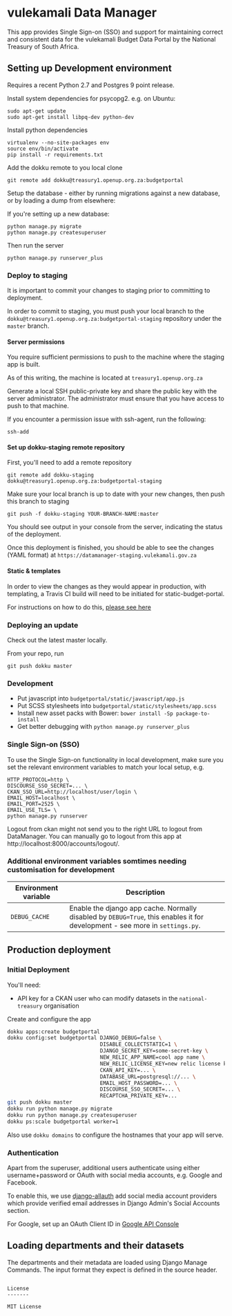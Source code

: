 vulekamali Data Manager
=============

This app provides Single Sign-on (SSO) and support for maintaining correct and consistent data for the vulekamali Budget Data Portal by the National Treasury of South Africa.

Setting up Development environment
-----------------------

Requires a recent Python 2.7 and Postgres 9 point release.

Install system dependencies for psycopg2. e.g. on Ubuntu:

```
sudo apt-get update
sudo apt-get install libpq-dev python-dev
```

Install python dependencies

```
virtualenv --no-site-packages env
source env/bin/activate
pip install -r requirements.txt
```

Add the dokku remote to you local clone

```
git remote add dokku@treasury1.openup.org.za:budgetportal
```

Setup the database - either by running migrations against a new database, or by
loading a dump from elsewhere:

If you're setting up a new database:

```
python manage.py migrate
python manage.py createsuperuser
```

Then run the server

```
python manage.py runserver_plus
```

### Deploy to staging
It is important to commit your changes to staging prior to committing to deployment.

In order to commit to staging, you must push your local branch to the 
`dokku@treasury1.openup.org.za:budgetportal-staging` repository under the `master` branch.

#### Server permissions
You require sufficient permissions to push to the machine where the staging app is built.

As of this writing, the machine is located at `treasury1.openup.org.za`

Generate a local SSH public-private key and share the public key with the server administrator. The administrator must ensure that you
have access to push to that machine.

If you encounter a permission issue with ssh-agent, run the following:

`ssh-add`

#### Set up dokku-staging remote repository
First, you'll need to add a remote repository

`git remote add dokku-staging dokku@treasury1.openup.org.za:budgetportal-staging`

Make sure your local branch is up to date with your new changes, then push this branch to staging

`git push -f dokku-staging YOUR-BRANCH-NAME:master`

You should see output in your console from the server, indicating the status of the deployment.

Once this deployment is finished, you should be able to see the changes (YAML format) at `https://datamanager-staging.vulekamali.gov.za`

#### Static & templates
In order to view the changes as they would appear in production, with templating, a Travis CI build will need to be initiated
for static-budget-portal.

For instructions on how to do this, [please see here](https://google.com)


### Deploying an update

Check out the latest master locally.

From your repo, run

```
git push dokku master
```

### Development

* Put javascript into ``budgetportal/static/javascript/app.js``
* Put SCSS stylesheets into ``budgetportal/static/stylesheets/app.scss``
* Install new asset packs with Bower: ``bower install -Sp package-to-install``
* Get better debugging with ``python manage.py runserver_plus``

### Single Sign-on (SSO)

To use the Single Sign-on functionality in local development, make sure you set the relevant environment variables to match your local setup, e.g.

```
HTTP_PROTOCOL=http \
DISCOURSE_SSO_SECRET=... \
CKAN_SSO_URL=http://localhost/user/login \
EMAIL_HOST=localhost \
EMAIL_PORT=2525 \
EMAIL_USE_TLS= \
python manage.py runserver
```

Logout from ckan might not send you to the right URL to logout from DataManager. You can manually go to logout from this app at http://localhost:8000/accounts/logout/.

### Additional environment variables somtimes needing customisation for development

| Environment variable | Description |
| -------------------- | ------------|
| `DEBUG_CACHE`          | Enable the django app cache. Normally disabled by `DEBUG=True`, this enables it for development - see more in `settings.py`. |


Production deployment
---------------------

### Initial Deployment

You'll need:

* API key for a CKAN user who can modify datasets in the `national-treasury` organisation

Create and configure the app

```bash
dokku apps:create budgetportal
dokku config:set budgetportal DJANGO_DEBUG=false \
                              DISABLE_COLLECTSTATIC=1 \
                              DJANGO_SECRET_KEY=some-secret-key \
                              NEW_RELIC_APP_NAME=cool app name \
                              NEW_RELIC_LICENSE_KEY=new relic license key \
                              CKAN_API_KEY=... \
                              DATABASE_URL=postgresql://... \
                              EMAIL_HOST_PASSWORD=... \
                              DISCOURSE_SSO_SECRET=... \
                              RECAPTCHA_PRIVATE_KEY=...
git push dokku master
dokku run python manage.py migrate
dokku run python manage.py createsuperuser
dokku ps:scale budgetportal worker=1
```

Also use `dokku domains` to configure the hostnames that your app will serve.

### Authentication

Apart from the superuser, additional users authenticate using either username+password or OAuth with social media accounts, e.g. Google and Facebook.

To enable this, we use [django-allauth](django-allauth) add social media account providers which provide verified email addresses in Django Admin's Social Accounts section.

For Google, set up an OAuth Client ID in [Google API Console](https://console.developers.google.com/apis/credentials?project=vulekamali)

Loading departments and their datasets
--------------------------------------

The departments and their metadata are loaded using Django Manage Commands. The input format they expect is defined in the source header.


```

License
-------

MIT License
